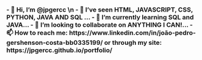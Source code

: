 <h3>
- 👋 Hi, I’m @jpgercc
  \n
- 👀 I’ve seen HTML, JAVASCRIPT, CSS, PYTHON, JAVA AND SQL ...
- 🌱 I’m currently learning SQL and JAVA...
- 💞️ I’m looking to collaborate on ANYTHING I CAN!...
- 📫 How to reach me: https://www.linkedin.com/in/joão-pedro-gershenson-costa-bb0335199/ or through my site: https://jpgercc.github.io/portfolio/
</h3>
<!---
jpgercc/jpgercc is a ✨ special ✨ repository because its `README.md` (this file) appears on your GitHub profile.
You can click the Preview link to take a look at your changes.
--->

